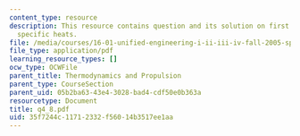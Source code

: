 ```yaml
---
content_type: resource
description: This resource contains question and its solution on first law, enthalpy,
  specific heats.
file: /media/courses/16-01-unified-engineering-i-ii-iii-iv-fall-2005-spring-2006/35f7244c11712332f56014b3517ee1aa_q4_8.pdf
file_type: application/pdf
learning_resource_types: []
ocw_type: OCWFile
parent_title: Thermodynamics and Propulsion
parent_type: CourseSection
parent_uid: 05b2ba63-43e4-3028-bad4-cdf50e0b363a
resourcetype: Document
title: q4_8.pdf
uid: 35f7244c-1171-2332-f560-14b3517ee1aa
---
```

